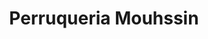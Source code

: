 ---
title: "Perruqueria Mouhssin"
url: /sant-andreu-de-la-barca/perruqueria-mouhssin/
shop: Friseur
---